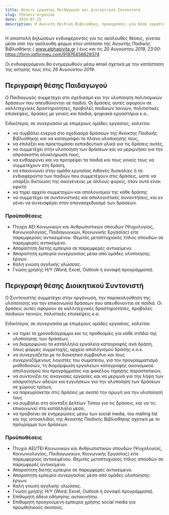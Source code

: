 ```yaml
---
title: Θέσεις εργασίας Παιδαγωγού και Διοικητικού Συντονιστή
slug: theseis-ergasias
date: 2019-07-25
description: Η Ανοικτή Παιδική Βιβλιοθήκη, προκηρύσσει μία θέση εργασίας *Παιδαγωγού* μερικής απασχόλης διάρκειας τεσσάρων (4) μηνών, και μία θέση εργασίας *Διοικητικού Συντονιστή* μερικής απασχόλησης διάρκειας τεσσάρων (4) μηνών, στην Αθήνα.
---
```


Η αποστολή δηλώσεων ενδιαφέροντος για τις ακόλουθες θέσεις, γίνεται μέσα από την ακόλουθη φόρμα στον ιστότοπο της Ανοικτής Παιδικής Βιβλιοθήκης ( www.alphapivita.gr ) έως και τις *20 Αυγούστου 2019, 23:00*: 
https://form.jotformeu.com/91976456629374

Οι ενδιαφερόμενοι θα ενημερωθούν μέσω email σχετικά με την κατάσταση της αίτησής τους στις *26 Αυγούστου 2019*.


## Περιγραφή θέσης Παιδαγωγού
Ο Παιδαγωγός συμμετέχει στο σχεδιασμό και την υλοποίηση πολιτισμικών δράσεων που απευθύνονται σε παιδιά. Οι δράσεις αυτές αφορούν σε καλλιτεχνικές δραστηριότητες, προβολές παιδικών ταινιών, πολιτιστικές επισκέψεις, δράσεις με γονείς και παιδιά, ψηφιακά εργαστήρια κ.α..

Ειδικότερα, σε συνεργασία με επιμέρους ομάδες εργασίας, καλείται:

- να συμβάλει ενεργά στο σχεδιασμό δράσεων της Ανοικτης Παιδικής Βιβλιοθήκης και να καταγράψει το πλάνο υλοποίησής τους,
- να επιλέξει και προετοιμάσει εκπαιδευτικά υλικά για τις δράσεις αυτές,
- να συμμετέχει στην υλοποίηση των δράσεων και να μεριμνήσει για την απρόσκοπτη ολοκλήρωσή τους,
- να ενθαρρύνει και να προτρέψει τα παιδιά και τους γονείς τους να συμμετέχουν στη δράση,
- να επικοινωνεί στην ομάδα εργασίας πιθανές δυσκολίες ή τα ενδιαφέροντα των παιδιών που συμμετέχουν στις δράσεις, ώστε να υπάρξει δικτύωση της οικογένειας με άλλους φορείς, όταν αυτό είναι εφικτό
- να τηρεί αρχείο συμμετοχών και  απολογισμού της κάθε δράσης
- να συμμετέχει σε συντονιστικές και απολογιστικές συναντήσεις, και εν γένει να συνεισφέρει στον επανασχεδιασμό των δράσεων.

### Προϋποθέσεις

- Πτυχίο ΑΕΙ Κοινωνικών και Ανθρωπιστικών σπουδών (Ψυχολογίας, Κοινωνιολογίας, Παιδαγωγικών, Κοινωνικής Εργασίας) είτε παρεμφερούς αντικειμένου. Θεμιτός μεταπτυχιακός τίτλος σπουδών σε παρεμφερές αντικείμενο.
- Απαραίτητη διετής εμπειρία σε παρεμφερές αντικείμενο.
- Απαραίτητη εμπειρία συνεργασίας μέσα από ομάδες υλοποίησης έργων.
- Καλή γνώση αγγλικής γλώσσας.
- Γνώση χρήσης Η/Υ (Word, Excel, Outlook ή συναφή προγράμματα).

## Περιγραφή θέσης Διοικητικού Συντονιστή

Ο Συντονιστής συμμετέχει στην οργάνωση, την παρακολούθηση της υλοποίησης και την επικοινωνία δράσεων που απευθύνονται σε παιδιά. Οι δράσεις αυτές αφορούν σε καλλιτεχνικές δραστηριότητες, προβολές παιδικών ταινιών, πολιστικές επισκέψεις κ.α.

Ειδικότερα, σε συνεργασία με επιμέρους ομάδες εργασίας, καλείται:

- να τηρεί το χρονοδιάγραμμα και τις προθεσμίες για κάθε στάδιο της υλοποίησης των δράσεων,
- να διαμορφώνει τα κατάλληλα εργαλεία καταγραφής ανά δράση, όπως φόρμες συμμετοχής, αρχείο απολογισμού δράσης κ.ο.κ.
- να συνεργάζεται με το διοικητικό συμβούλιο και τους συνεργαζόμενους λογιστές του σωματείου, για τον προγραμματισμό μισθοδοσιών, τη διαμόρφωση εργαλείων καταγραφής οικονομικού απολογισμού του προγράμματος και φακέλου τήρησης παραστατικών,
- να συντονίζει τις αναγκαίες εργασίες και να μεριμνά για την λήψη των απαραίτητων αδειών και εγγυήσεων για την υλοποίηση των δράσεων σε χώρους τρίτων,
- να παρευρίσκεται στις δράσεις με σκοπό την αρωγή για την υλοποίησή τους
- να συμβάλει στη σύνταξη Δελτίων Τύπου για τις δράσεις, και να τις επικοινωνεί στα κατάλληλα μέσα,
- να προβαίνει σε ενημερώσεις μέσω των social media, του mailing list και της ιστοσελίδας της Ανοικτής Παιδικής Βιβλιοθήκης σχετικά με το πρόγραμμα των δράσεων.


### Προϋποθέσεις

- Πτυχίο ΑΕΙ/TEI Κοινωνικών και Ανθρωπιστικών σπουδών (Ψυχολογίας, Κοινωνιολογίας, Παιδαγωγικών, Κοινωνικής Εργασίας) είτε παρεμφερούς αντικειμένου. Θεμιτός μεταπτυχιακός τίτλος σπουδών σε παρεμφερές αντικείμενο.
- Απαραίτητη διετής εμπειρία σε παρεμφερές αντικείμενο.
- Απαραίτητη εμπειρία συνεργασίας μέσα από ομάδες υλοποίησης έργων.
- Καλή γνώση αγγλικής γλώσσας.
- Γνώση χρήσης Η/Υ (Word, Excel, Outlook ή συναφή προγράμματα).
- Επιθυμητή άδεια οδήγησης αυτοκινήτου.
- Επιθυμητή προηγούμενη εμπειρία χρήσης social media για προωθητικούς σκοπούς.
